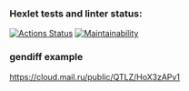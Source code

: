 ### Hexlet tests and linter status:
[![Actions Status](https://github.com/Holerik/frontend-project-46/workflows/hexlet-check/badge.svg)](https://github.com/Holerik/frontend-project-46/actions)
[![Maintainability](https://api.codeclimate.com/v1/badges/43fa29e4e6a4fd96d3c8/maintainability)](https://codeclimate.com/github/Holerik/frontend-project-46/maintainability)
### gendiff example
https://cloud.mail.ru/public/QTLZ/HoX3zAPv1
